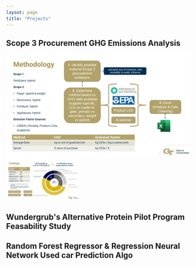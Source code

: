 ```yaml
---
layout: page
title: "Projects"
---
```

## Scope 3 Procurement GHG Emissions Analysis
![Relative](method_ghg.jpg)
<img src="ghg_wheel.jpg" alt="Luke Riley" width="200" >

## Wundergrub's Alternative Protein Pilot Program Feasability Study
## Random Forest Regressor & Regression Neural Network Used car Prediction Algo
